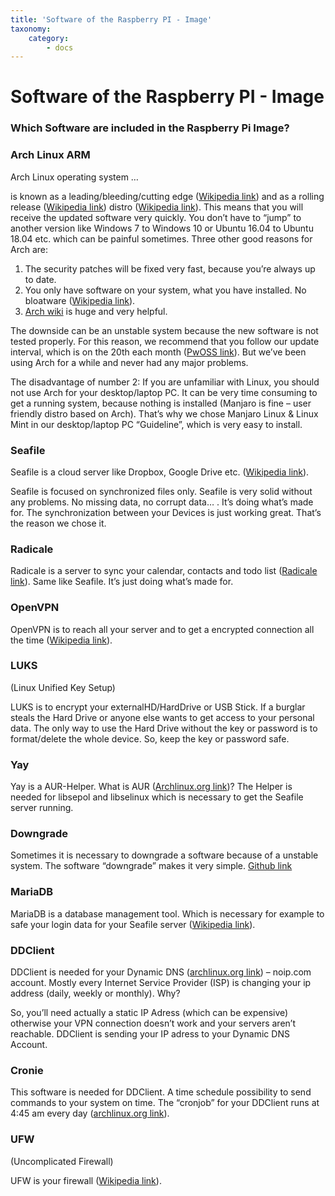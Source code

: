 ```yaml
---
title: 'Software of the Raspberry PI - Image'
taxonomy:
    category:
        - docs
---
```


# Software of the Raspberry PI - Image

### Which Software are included in the Raspberry Pi Image?

### Arch Linux ARM

Arch Linux operating system …

is known as a leading/bleeding/cutting edge ([Wikipedia link](https://en.wikipedia.org/wiki/Bleeding_edge_technology)) and as a rolling release ([Wikipedia link](https://en.wikipedia.org/wiki/Rolling_distribution)) distro ([Wikipedia link](https://en.wikipedia.org/wiki/Linux_distribution)). This means that you will receive the updated software very quickly. You don’t have to “jump” to another version like Windows 7 to Windows 10 or Ubuntu 16.04 to Ubuntu 18.04 etc. which can be painful sometimes. Three other good reasons for Arch are:

1. The security patches will be fixed very fast, because you’re always up to date.
2. You only have software on your system, what you have installed. No bloatware ([Wikipedia link](https://en.wikipedia.org/wiki/Pre-installed_software)).
3. [Arch wiki](https://wiki.archlinux.org/) is huge and very helpful.

The downside can be an unstable system because the new software is not tested properly. For this reason, we recommend that you follow our update interval, which is on the 20th each month ([PwOSS link](https://pwoss.xyz/#updates)). But we’ve been using Arch for a while and never had any major problems.

The disadvantage of number 2: If you are unfamiliar with Linux, you should not use Arch for your desktop/laptop PC. It can be very time consuming to get a running system, because nothing is installed (Manjaro is fine – user friendly distro based on Arch). That’s why we chose Manjaro Linux & Linux Mint in our desktop/laptop PC “Guideline”, which is very easy to install.


### Seafile

Seafile is a cloud server like Dropbox, Google Drive etc. ([Wikipedia link](https://en.wikipedia.org/wiki/Seafile)).

Seafile is focused on synchronized files only. Seafile is very solid without any problems. No missing data, no corrupt data… . It’s doing what’s made for. The synchronization between your Devices is just working great. That’s the reason we chose it.


### Radicale

Radicale is a server to sync your calendar, contacts and todo list ([Radicale link](https://radicale.org/)).
Same like Seafile. It’s just doing what’s made for.


### OpenVPN

OpenVPN is to reach all your server and to get a encrypted connection all the time ([Wikipedia link](https://en.wikipedia.org/wiki/OpenVPN)).


### LUKS

(Linux Unified Key Setup)

LUKS is to encrypt your externalHD/HardDrive or USB Stick. If a burglar steals the Hard Drive or anyone else wants to get access to your personal data. The only way to use the Hard Drive without the key or password is to format/delete the whole device. So, keep the key or password safe.


### Yay

Yay is a AUR-Helper. What is AUR ([Archlinux.org link](https://wiki.archlinux.org/index.php/Arch_User_Repository))?
The Helper is needed for libsepol and libselinux which is necessary to get the Seafile server running.


### Downgrade

Sometimes it is necessary to downgrade a software because of a unstable system. The software “downgrade” makes it very simple.
[Github link](https://github.com/pbrisbin/downgrade)


### MariaDB

MariaDB is a database management tool. Which is necessary for example to safe your login data for your Seafile server ([Wikipedia link](https://en.wikipedia.org/wiki/MariaDB)).


### DDClient

DDClient is needed for your Dynamic DNS ([archlinux.org link](https://wiki.archlinux.org/index.php/Dynamic_DNS)) – noip.com account. Mostly every Internet Service Provider (ISP) is changing your ip address (daily, weekly or monthly). Why?

So, you’ll need actually a static IP Adress (which can be expensive) otherwise your VPN connection doesn’t work and your servers aren’t reachable. DDClient is sending your IP adress to your Dynamic DNS Account.


### Cronie

This software is needed for DDClient. A time schedule possibility to send commands to your system on time. The “cronjob” for your DDClient runs at 4:45 am every day ([archlinux.org link](https://wiki.archlinux.org/index.php/Cron)).


### UFW

(Uncomplicated Firewall)

UFW is your firewall ([Wikipedia link](https://en.wikipedia.org/wiki/Firewall_(computing))).
